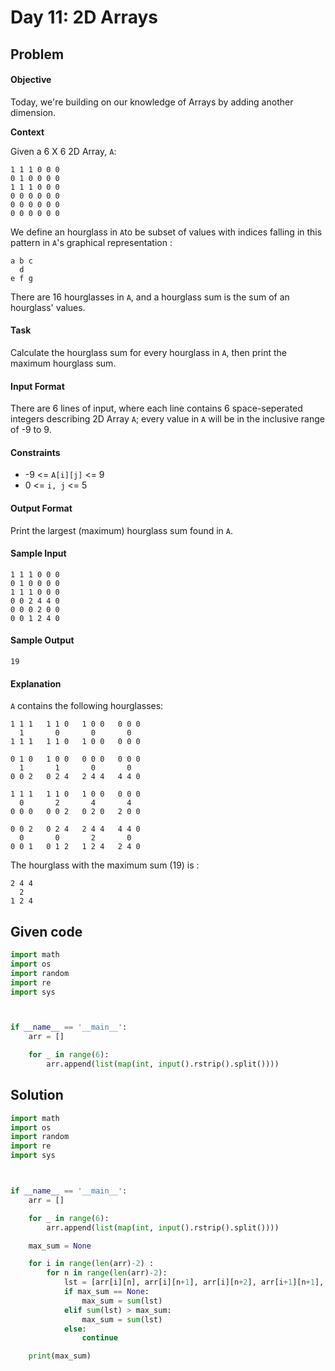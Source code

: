 # Day 11: 2D Arrays
## Problem
#### Objective

Today, we're building on our knowledge of Arrays by adding another dimension.

**Context**

Given a 6 X 6 2D Array, `A`:

```
1 1 1 0 0 0
0 1 0 0 0 0
1 1 1 0 0 0
0 0 0 0 0 0
0 0 0 0 0 0
0 0 0 0 0 0
```

We define an hourglass in `A`to be subset of values with indices falling in this pattern in `A`'s graphical representation :

```
a b c
  d  
e f g
```

There are 16 hourglasses in `A`, and a hourglass sum is the sum of an hourglass' values.

#### Task
Calculate the hourglass sum for every hourglass in `A`, then print the maximum hourglass sum.

#### Input Format
There are 6 lines of input, where each line contains 6 space-seperated integers describing 2D Array `A`; every value in `A` will be in the inclusive range of -9 to 9.

#### Constraints

* -9 <= `A[i][j]` <= 9
* 0 <= `i, j` <= 5


#### Output Format
Print the largest (maximum) hourglass sum found in `A`.


#### Sample Input

```
1 1 1 0 0 0
0 1 0 0 0 0
1 1 1 0 0 0
0 0 2 4 4 0
0 0 0 2 0 0
0 0 1 2 4 0
```

#### Sample Output

```
19
```

#### Explanation
`A` contains the following hourglasses:

```
1 1 1   1 1 0   1 0 0   0 0 0
  1       0       0       0
1 1 1   1 1 0   1 0 0   0 0 0

0 1 0   1 0 0   0 0 0   0 0 0
  1       1       0       0
0 0 2   0 2 4   2 4 4   4 4 0

1 1 1   1 1 0   1 0 0   0 0 0
  0       2       4       4
0 0 0   0 0 2   0 2 0   2 0 0

0 0 2   0 2 4   2 4 4   4 4 0
  0       0       2       0
0 0 1   0 1 2   1 2 4   2 4 0
```

The hourglass with the maximum sum (19) is :

```
2 4 4
  2
1 2 4
```

## Given code

```python
import math
import os
import random
import re
import sys



if __name__ == '__main__':
    arr = []

    for _ in range(6):
        arr.append(list(map(int, input().rstrip().split())))
```

## Solution

```python
import math
import os
import random
import re
import sys



if __name__ == '__main__':
    arr = []

    for _ in range(6):
        arr.append(list(map(int, input().rstrip().split())))

    max_sum = None

    for i in range(len(arr)-2) :
        for n in range(len(arr)-2):
            lst = [arr[i][n], arr[i][n+1], arr[i][n+2], arr[i+1][n+1], arr[i+2][n], arr[i+2][n+1], arr[i+2][n+2]]
            if max_sum == None:
                max_sum = sum(lst)
            elif sum(lst) > max_sum:
                max_sum = sum(lst)
            else:
                continue

    print(max_sum)
```
